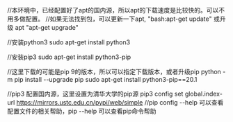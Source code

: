 //本环境中，已经配置好了apt的国内源，所以apt的下载速度是比较快的。可以不用多做配置。
//如果无法找到包，可以更新一下apt,  "bash:apt-get update"  或升级 apt "apt-get upgrade"

//安装python3
sudo apt-get install python3

//安装pip3
sudo apt-get install python3-pip

//这里下载的可能是pip 9的版本，所以可以指定下载版本，或者升级pip
python -m pip install --upgrade pip
sudo apt-get install python3-pip==20.1

//pip3 配置国内源，这里设置为清华大学的pip源
pip3 config set global.index-url https://mirrors.ustc.edu.cn/pypi/web/simple
//pip config --help 可以查看配置文件的相关帮助，pip --help 可以查看pip命令帮助
